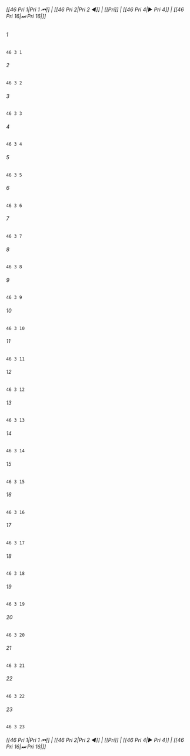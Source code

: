 
###### [[46 Pri 1|Pri 1 ⏮]] | [[46 Pri 2|Pri 2 ◀]] | [[Pri]] | [[46 Pri 4|▶ Pri 4]] | [[46 Pri 16|⏭ Pri 16|]]

###### 1
``` verse
46 3 1 
```
###### 2
``` verse
46 3 2 
```
###### 3
``` verse
46 3 3 
```
###### 4
``` verse
46 3 4 
```
###### 5
``` verse
46 3 5 
```
###### 6
``` verse
46 3 6 
```
###### 7
``` verse
46 3 7 
```
###### 8
``` verse
46 3 8 
```
###### 9
``` verse
46 3 9 
```
###### 10
``` verse
46 3 10 
```
###### 11
``` verse
46 3 11 
```
###### 12
``` verse
46 3 12 
```
###### 13
``` verse
46 3 13 
```
###### 14
``` verse
46 3 14 
```
###### 15
``` verse
46 3 15 
```
###### 16
``` verse
46 3 16 
```
###### 17
``` verse
46 3 17 
```
###### 18
``` verse
46 3 18 
```
###### 19
``` verse
46 3 19 
```
###### 20
``` verse
46 3 20 
```
###### 21
``` verse
46 3 21 
```
###### 22
``` verse
46 3 22 
```
###### 23
``` verse
46 3 23 
```

###### [[46 Pri 1|Pri 1 ⏮]] | [[46 Pri 2|Pri 2 ◀]] | [[Pri]] | [[46 Pri 4|▶ Pri 4]] | [[46 Pri 16|⏭ Pri 16|]]

